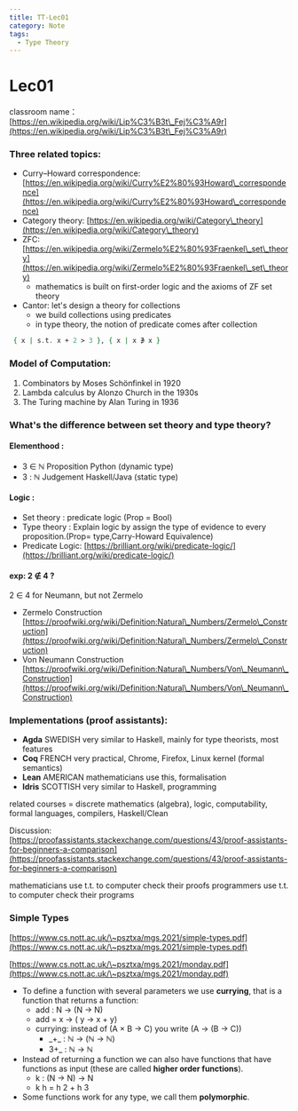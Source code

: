 ```yaml
---
title: TT-Lec01
category: Note
tags:
  - Type Theory
---
```


# Lec01

classroom name：[https://en.wikipedia.org/wiki/Lip%C3%B3t\_Fej%C3%A9r](https://en.wikipedia.org/wiki/Lip%C3%B3t\_Fej%C3%A9r)

### Three related topics:

* Curry–Howard correspondence: [https://en.wikipedia.org/wiki/Curry%E2%80%93Howard\_correspondence](https://en.wikipedia.org/wiki/Curry%E2%80%93Howard\_correspondence)
* Category theory: [https://en.wikipedia.org/wiki/Category\_theory](https://en.wikipedia.org/wiki/Category\_theory)
* ZFC: [https://en.wikipedia.org/wiki/Zermelo%E2%80%93Fraenkel\_set\_theory](https://en.wikipedia.org/wiki/Zermelo%E2%80%93Fraenkel\_set\_theory)
  * mathematics is built on first-order logic and the axioms of ZF set theory
* Cantor: let's design a theory for collections
    * we build collections using predicates&#x20;
    * in type theory, the notion of predicate comes after collection

```agda
 { x | s.t. x + 2 > 3 }, { x | x ∌ x }
```


### Model of Computation:

1. Combinators by Moses Schönfinkel in 1920
2. Lambda calculus by Alonzo Church in the 1930s
3. The Turing machine by Alan Turing in 1936

### What's the difference between set theory and type theory?

#### Elementhood :

* 3 ∈ ℕ Proposition Python (dynamic type)
* 3 : ℕ Judgement Haskell/Java (static type)

#### Logic :

* Set theory : predicate logic (Prop = Bool)
* Type theory : Explain logic by assign the type of evidence to every proposition.(Prop= type,Carry-Howard Equivalence)
* Predicate Logic: [https://brilliant.org/wiki/predicate-logic/](https://brilliant.org/wiki/predicate-logic/)

#### exp: 2 ∉ 4 ?

2 ∈ 4 for Neumann, but not Zermelo

* Zermelo Construction [https://proofwiki.org/wiki/Definition:Natural\_Numbers/Zermelo\_Construction](https://proofwiki.org/wiki/Definition:Natural\_Numbers/Zermelo\_Construction)
* Von Neumann Construction [https://proofwiki.org/wiki/Definition:Natural\_Numbers/Von\_Neumann\_Construction](https://proofwiki.org/wiki/Definition:Natural\_Numbers/Von\_Neumann\_Construction)

### Implementations (proof assistants):

* **Agda** SWEDISH very similar to Haskell, mainly for type theorists, most features
* **Coq** FRENCH very practical, Chrome, Firefox, Linux kernel (formal semantics)
* **Lean** AMERICAN mathematicians use this, formalisation
* **Idris** SCOTTISH very similar to Haskell, programming

related courses = discrete mathematics (algebra), logic, computability, formal languages, compilers, Haskell/Clean

Discussion: [https://proofassistants.stackexchange.com/questions/43/proof-assistants-for-beginners-a-comparison](https://proofassistants.stackexchange.com/questions/43/proof-assistants-for-beginners-a-comparison)

mathematicians use t.t. to computer check their proofs programmers use t.t. to computer check their programs

### Simple Types

[https://www.cs.nott.ac.uk/\~psztxa/mgs.2021/simple-types.pdf](https://www.cs.nott.ac.uk/\~psztxa/mgs.2021/simple-types.pdf)

[https://www.cs.nott.ac.uk/\~psztxa/mgs.2021/monday.pdf](https://www.cs.nott.ac.uk/\~psztxa/mgs.2021/monday.pdf)

* To define a function with several parameters we use **currying**, that is a function that returns a function:
  * add : N → (N → N)
  * add = x → ( y → x + y)
  * currying: instead of (A × B → C) you write (A → (B → C))
    * \_+\_ : ℕ → (ℕ → ℕ)
    * 3+\_ : ℕ → ℕ
* Instead of returning a function we can also have functions that have functions as input (these are called **higher order functions**).
  * k : (N → N) → N
  * k h = h 2 + h 3
* Some functions work for any type, we call them **polymorphic**.
